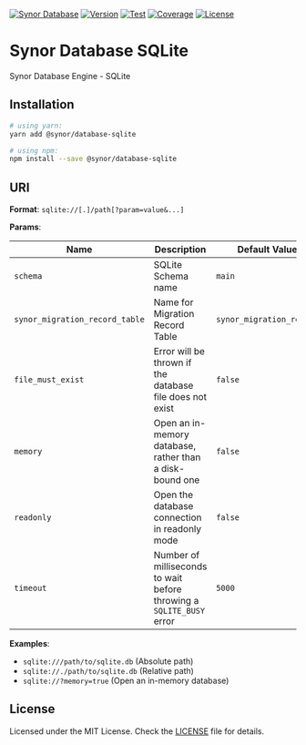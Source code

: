 [![Synor Database](https://img.shields.io/badge/synor-database-blue?style=for-the-badge)](https://github.com/Synor)
[![Version](https://img.shields.io/npm/v/@synor/database-sqlite?style=for-the-badge)](https://npmjs.org/package/@synor/database-sqlite)
[![Test](https://img.shields.io/travis/com/Synor/database-sqlite/master?label=Test&style=for-the-badge)](https://travis-ci.com/Synor/database-sqlite)
[![Coverage](https://img.shields.io/codecov/c/gh/Synor/database-sqlite/master?style=for-the-badge)](https://codecov.io/gh/Synor/database-sqlite)
[![License](https://img.shields.io/npm/l/@synor/database-sqlite?style=for-the-badge)](https://github.com/Synor/synor/blob/master/packages/database-sqlite/blob/master/LICENSE)

# Synor Database SQLite

Synor Database Engine - SQLite

## Installation

```sh
# using yarn:
yarn add @synor/database-sqlite

# using npm:
npm install --save @synor/database-sqlite
```

## URI

**Format**: `sqlite://[.]/path[?param=value&...]`

**Params**:

| Name                           | Description                                                          | Default Value            |
| ------------------------------ | -------------------------------------------------------------------- | ------------------------ |
| `schema`                       | SQLite Schema name                                                   | `main`                   |
| `synor_migration_record_table` | Name for Migration Record Table                                      | `synor_migration_record` |
| `file_must_exist`              | Error will be thrown if the database file does not exist             | `false`                  |
| `memory`                       | Open an in-memory database, rather than a disk-bound one             | `false`                  |
| `readonly`                     | Open the database connection in readonly mode                        | `false`                  |
| `timeout`                      | Number of milliseconds to wait before throwing a `SQLITE_BUSY` error | `5000`                   |

**Examples**:

- `sqlite:///path/to/sqlite.db` (Absolute path)
- `sqlite://./path/to/sqlite.db` (Relative path)
- `sqlite://?memory=true` (Open an in-memory database)

## License

Licensed under the MIT License. Check the [LICENSE](./LICENSE) file for details.
